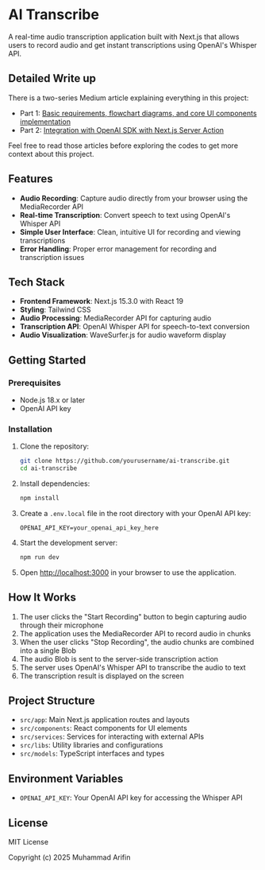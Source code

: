 # AI Transcribe

A real-time audio transcription application built with Next.js that allows users to record audio and get instant transcriptions using OpenAI's Whisper API.

## Detailed Write up

There is a two-series Medium article explaining everything in this project:

- Part 1: [Basic requirements, flowchart diagrams, and core UI components implementation](https://medium.com/@muhammadarifineffendi/build-an-ai-speech-to-text-app-with-openai-whisper-next-js-part-1-db6546e26fb0)
- Part 2: [Integration with OpenAI SDK with Next.js Server Action](https://medium.com/@muhammadarifineffendi/build-an-ai-speech-to-text-app-with-openai-whisper-next-js-app-router-part-2-992f49700472)

Feel free to read those articles before exploring the codes to get more context about this project.

## Features

- **Audio Recording**: Capture audio directly from your browser using the MediaRecorder API
- **Real-time Transcription**: Convert speech to text using OpenAI's Whisper API
- **Simple User Interface**: Clean, intuitive UI for recording and viewing transcriptions
- **Error Handling**: Proper error management for recording and transcription issues

## Tech Stack

- **Frontend Framework**: Next.js 15.3.0 with React 19
- **Styling**: Tailwind CSS
- **Audio Processing**: MediaRecorder API for capturing audio
- **Transcription API**: OpenAI Whisper API for speech-to-text conversion
- **Audio Visualization**: WaveSurfer.js for audio waveform display

## Getting Started

### Prerequisites

- Node.js 18.x or later
- OpenAI API key

### Installation

1. Clone the repository:

    ```bash
    git clone https://github.com/yourusername/ai-transcribe.git
    cd ai-transcribe
    ```

2. Install dependencies:

    ```bash
    npm install
    ```

3. Create a `.env.local` file in the root directory with your OpenAI API key:

    ```
    OPENAI_API_KEY=your_openai_api_key_here
    ```

4. Start the development server:

    ```bash
    npm run dev
    ```

5. Open [http://localhost:3000](http://localhost:3000) in your browser to use the application.

## How It Works

1. The user clicks the "Start Recording" button to begin capturing audio through their microphone
2. The application uses the MediaRecorder API to record audio in chunks
3. When the user clicks "Stop Recording", the audio chunks are combined into a single Blob
4. The audio Blob is sent to the server-side transcription action
5. The server uses OpenAI's Whisper API to transcribe the audio to text
6. The transcription result is displayed on the screen

## Project Structure

- `src/app`: Main Next.js application routes and layouts
- `src/components`: React components for UI elements
- `src/services`: Services for interacting with external APIs
- `src/libs`: Utility libraries and configurations
- `src/models`: TypeScript interfaces and types

## Environment Variables

- `OPENAI_API_KEY`: Your OpenAI API key for accessing the Whisper API

## License

MIT License

Copyright (c) 2025 Muhammad Arifin
